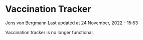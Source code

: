 Vaccination Tracker
================
Jens von Bergmann
Last updated at 24 November, 2022 - 15:53

Vaccination tracker is no longer functional.
